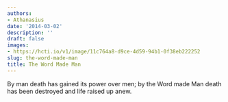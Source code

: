 ```yaml
---
authors:
- Athanasius
date: '2014-03-02'
description: ''
draft: false
images:
- https://hcti.io/v1/image/11c764a8-d9ce-4d59-94b1-0f38eb222252
slug: the-word-made-man
title: The Word Made Man
---
```


By man death has gained its power over men; by the Word made Man death has been destroyed and life raised up anew.